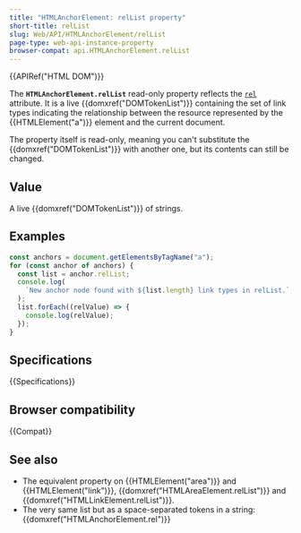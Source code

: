 ```yaml
---
title: "HTMLAnchorElement: relList property"
short-title: relList
slug: Web/API/HTMLAnchorElement/relList
page-type: web-api-instance-property
browser-compat: api.HTMLAnchorElement.relList
---
```


{{APIRef("HTML DOM")}}

The **`HTMLAnchorElement.relList`** read-only property reflects the [`rel`](/en-US/docs/Web/HTML/Attributes/rel) attribute. It is a live {{domxref("DOMTokenList")}} containing the set of link types indicating the relationship between the resource represented by the {{HTMLElement("a")}} element and the current document.

The property itself is read-only, meaning you can't substitute the
{{domxref("DOMTokenList")}} with another one, but its contents can still be changed.

## Value

A live {{domxref("DOMTokenList")}} of strings.

## Examples

```js
const anchors = document.getElementsByTagName("a");
for (const anchor of anchors) {
  const list = anchor.relList;
  console.log(
    `New anchor node found with ${list.length} link types in relList.`,
  );
  list.forEach((relValue) => {
    console.log(relValue);
  });
}
```

## Specifications

{{Specifications}}

## Browser compatibility

{{Compat}}

## See also

- The equivalent property on {{HTMLElement("area")}} and {{HTMLElement("link")}},
  {{domxref("HTMLAreaElement.relList")}} and {{domxref("HTMLLinkElement.relList")}}.
- The very same list but as a space-separated tokens in a string:
  {{domxref("HTMLAnchorElement.rel")}}
